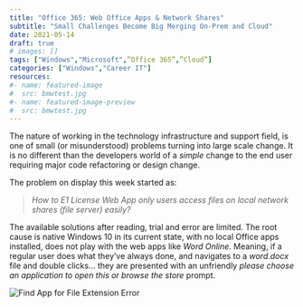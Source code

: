 ```yaml
---
title: "Office 365: Web Office Apps & Network Shares"
subtitle: "Small Challenges Become Big Merging On-Prem and Cloud"
date: 2021-05-14
draft: true
# images: []
tags: ["Windows","Microsoft",”Office 365”,”Cloud”]
categories: ["Windows","Career IT"]
resources:
#- name: featured-image
#  src: bmwtest.jpg
#- name: featured-image-preview
#  src: bmwtest.jpg
---
```


The nature of working in the technology infrastructure and support field, is one of small (or misunderstood) problems turning into large scale change. It is no different than the developers world of a *simple* change to the end user requiring major code refactoring or design change.

The problem on display this week started as:
> *How to E1 License Web App only users access files on local network shares (file server) easily?*
<!--more-->

The available solutions after reading, trial and error are limited. The root cause is native Windows 10 in its current state, with no local Office apps installed, does not play with the web apps like *Word Online*. Meaning, if a regular user does what they’ve always done, and navigates to a *word.docx* file and double clicks... they are presented with an unfriendly *please choose an application to open this or browse the store* prompt.

![Find App for File Extension Error](image.image)

